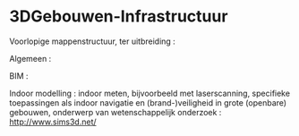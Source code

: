 # 3DGebouwen-Infrastructuur

Voorlopige mappenstructuur, ter uitbreiding :

Algemeen :

BIM :

Indoor modelling :  indoor meten, bijvoorbeeld met laserscanning, specifieke toepassingen als
                    indoor navigatie en (brand-)veiligheid in grote (openbare) gebouwen, 
                    onderwerp van wetenschappelijk onderzoek :
                    http://www.sims3d.net/
                    
